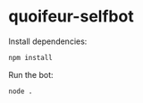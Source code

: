 # quoifeur-selfbot
Install dependencies:  
```bash
npm install
```
Run the bot:  
```bash
node .
```
